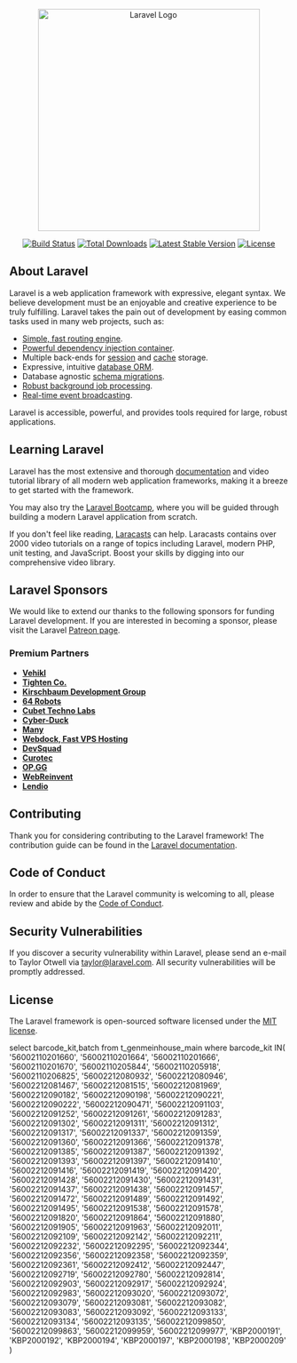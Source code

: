 <p align="center"><a href="https://laravel.com" target="_blank"><img src="https://raw.githubusercontent.com/laravel/art/master/logo-lockup/5%20SVG/2%20CMYK/1%20Full%20Color/laravel-logolockup-cmyk-red.svg" width="400" alt="Laravel Logo"></a></p>

<p align="center">
<a href="https://github.com/laravel/framework/actions"><img src="https://github.com/laravel/framework/workflows/tests/badge.svg" alt="Build Status"></a>
<a href="https://packagist.org/packages/laravel/framework"><img src="https://img.shields.io/packagist/dt/laravel/framework" alt="Total Downloads"></a>
<a href="https://packagist.org/packages/laravel/framework"><img src="https://img.shields.io/packagist/v/laravel/framework" alt="Latest Stable Version"></a>
<a href="https://packagist.org/packages/laravel/framework"><img src="https://img.shields.io/packagist/l/laravel/framework" alt="License"></a>
</p>

## About Laravel

Laravel is a web application framework with expressive, elegant syntax. We believe development must be an enjoyable and creative experience to be truly fulfilling. Laravel takes the pain out of development by easing common tasks used in many web projects, such as:

- [Simple, fast routing engine](https://laravel.com/docs/routing).
- [Powerful dependency injection container](https://laravel.com/docs/container).
- Multiple back-ends for [session](https://laravel.com/docs/session) and [cache](https://laravel.com/docs/cache) storage.
- Expressive, intuitive [database ORM](https://laravel.com/docs/eloquent).
- Database agnostic [schema migrations](https://laravel.com/docs/migrations).
- [Robust background job processing](https://laravel.com/docs/queues).
- [Real-time event broadcasting](https://laravel.com/docs/broadcasting).

Laravel is accessible, powerful, and provides tools required for large, robust applications.

## Learning Laravel

Laravel has the most extensive and thorough [documentation](https://laravel.com/docs) and video tutorial library of all modern web application frameworks, making it a breeze to get started with the framework.

You may also try the [Laravel Bootcamp](https://bootcamp.laravel.com), where you will be guided through building a modern Laravel application from scratch.

If you don't feel like reading, [Laracasts](https://laracasts.com) can help. Laracasts contains over 2000 video tutorials on a range of topics including Laravel, modern PHP, unit testing, and JavaScript. Boost your skills by digging into our comprehensive video library.

## Laravel Sponsors

We would like to extend our thanks to the following sponsors for funding Laravel development. If you are interested in becoming a sponsor, please visit the Laravel [Patreon page](https://patreon.com/taylorotwell).

### Premium Partners

- **[Vehikl](https://vehikl.com/)**
- **[Tighten Co.](https://tighten.co)**
- **[Kirschbaum Development Group](https://kirschbaumdevelopment.com)**
- **[64 Robots](https://64robots.com)**
- **[Cubet Techno Labs](https://cubettech.com)**
- **[Cyber-Duck](https://cyber-duck.co.uk)**
- **[Many](https://www.many.co.uk)**
- **[Webdock, Fast VPS Hosting](https://www.webdock.io/en)**
- **[DevSquad](https://devsquad.com)**
- **[Curotec](https://www.curotec.com/services/technologies/laravel/)**
- **[OP.GG](https://op.gg)**
- **[WebReinvent](https://webreinvent.com/?utm_source=laravel&utm_medium=github&utm_campaign=patreon-sponsors)**
- **[Lendio](https://lendio.com)**

## Contributing

Thank you for considering contributing to the Laravel framework! The contribution guide can be found in the [Laravel documentation](https://laravel.com/docs/contributions).

## Code of Conduct

In order to ensure that the Laravel community is welcoming to all, please review and abide by the [Code of Conduct](https://laravel.com/docs/contributions#code-of-conduct).

## Security Vulnerabilities

If you discover a security vulnerability within Laravel, please send an e-mail to Taylor Otwell via [taylor@laravel.com](mailto:taylor@laravel.com). All security vulnerabilities will be promptly addressed.

## License

The Laravel framework is open-sourced software licensed under the [MIT license](https://opensource.org/licenses/MIT).

select barcode_kit,batch  from t_genmeinhouse_main where barcode_kit IN(
'56002110201660',
'56002110201664',
'56002110201666',
'56002110201670',
'56002110205844',
'56002110205918',
'56002110206825',
'56002212080932',
'56002212080946',
'56002212081467',
'56002212081515',
'56002212081969',
'56002212090182',
'56002212090198',
'56002212090221',
'56002212090222',
'56002212090471',
'56002212091103',
'56002212091252',
'56002212091261',
'56002212091283',
'56002212091302',
'56002212091311',
'56002212091312',
'56002212091317',
'56002212091337',
'56002212091359',
'56002212091360',
'56002212091366',
'56002212091378',
'56002212091385',
'56002212091387',
'56002212091392',
'56002212091393',
'56002212091397',
'56002212091410',
'56002212091416',
'56002212091419',
'56002212091420',
'56002212091428',
'56002212091430',
'56002212091431',
'56002212091437',
'56002212091438',
'56002212091457',
'56002212091472',
'56002212091489',
'56002212091492',
'56002212091495',
'56002212091538',
'56002212091578',
'56002212091820',
'56002212091864',
'56002212091880',
'56002212091905',
'56002212091963',
'56002212092011',
'56002212092109',
'56002212092142',
'56002212092211',
'56002212092232',
'56002212092295',
'56002212092344',
'56002212092356',
'56002212092358',
'56002212092359',
'56002212092361',
'56002212092412',
'56002212092447',
'56002212092719',
'56002212092780',
'56002212092814',
'56002212092903',
'56002212092917',
'56002212092924',
'56002212092983',
'56002212093020',
'56002212093072',
'56002212093079',
'56002212093081',
'56002212093082',
'56002212093083',
'56002212093092',
'56002212093133',
'56002212093134',
'56002212093135',
'56002212099850',
'56002212099863',
'56002212099959',
'56002212099977',
'KBP2000191',
'KBP2000192',
'KBP2000194',
'KBP2000197',
'KBP2000198',
'KBP2000209'
)
